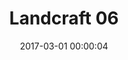 ---
layout: post
title: Landcraft 06
description:
date: 2017-03-01 00:00:04
loQualPath: /2017/03/landcraft-06/landcraft-06-compressed.jpg
hiQualPath: /2017/03/landcraft-06/landcraft-06.jpg
---